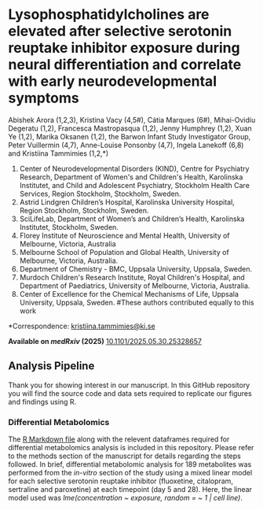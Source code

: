 # Lysophosphatidylcholines are elevated after selective serotonin reuptake inhibitor exposure during neural differentiation and correlate with early neurodevelopmental symptoms
Abishek Arora (1,2,3), Kristina Vacy (4,5#), Cátia Marques (6#), Mihai-Ovidiu Degeratu (1,2), Francesca Mastropasqua (1,2), Jenny Humphrey (1,2), Xuan Ye (1,2), Marika Oksanen (1,2), the Barwon Infant Study Investigator Group, Peter Vuillermin (4,7), Anne-Louise Ponsonby (4,7), Ingela Lanekoff (6,8) and Kristiina Tammimies (1,2,*) 

1. Center of Neurodevelopmental Disorders (KIND), Centre for Psychiatry Research, Department of Women's and Children's Health, Karolinska Institutet, and Child and Adolescent Psychiatry, Stockholm Health Care Services, Region Stockholm, Stockholm, Sweden. 
2. Astrid Lindgren Children’s Hospital, Karolinska University Hospital, Region Stockholm, Stockholm, Sweden. 
3. SciLifeLab, Department of Women’s and Children’s Health, Karolinska Institutet, Stockholm, Sweden. 
4. Florey Institute of Neuroscience and Mental Health, University of Melbourne, Victoria, Australia 
5. Melbourne School of Population and Global Health, University of Melbourne, Victoria, Australia. 
6. Department of Chemistry - BMC, Uppsala University, Uppsala, Sweden. 
7. Murdoch Children's Research Institute, Royal Children's Hospital, and Department of Paediatrics, University of Melbourne, Victoria, Australia. 
8. Center of Excellence for the Chemical Mechanisms of Life, Uppsala University, Uppsala, Sweden. 
#These authors contributed equally to this work

*Correspondence: [kristiina.tammimies@ki.se](mailto:kristiina.tammimies@ki.se)

**Available on *medRxiv* (2025)** [10.1101/2025.05.30.25328657](https://doi.org/10.1101/2025.05.30.25328657)

## Analysis Pipeline

Thank you for showing interest in our manuscript. In this GitHub repository you will find the source code and data sets required to replicate our figures and findings using R.

### Differential Metabolomics

The [R Markdown file](SSRI_Differential_Metabolomics.Rmd) along with the relevent dataframes required for differential metabolomics analysis is included in this repository. Please refer to the methods section of the manuscript for details regarding the steps followed. In brief, differential metabolomic analysis for 189 metabolites was performed from the *in-vitro* section of the study using a mixed linear model for each selective serotonin reuptake inhibitor (fluoxetine, citalopram, sertraline and paroxetine) at each timepoint (day 5 and 28). Here, the linear model used was *lme(concentration ~ exposure, random = ~ 1 | cell line)*.
